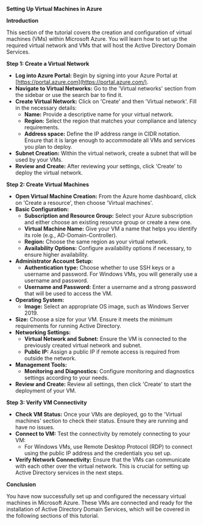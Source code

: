 ﻿**Setting Up Virtual Machines in Azure**

**Introduction**

This section of the tutorial covers the creation and configuration of virtual machines (VMs) within Microsoft Azure. You will learn how to set up the required virtual network and VMs that will host the Active Directory Domain Services.

**Step 1: Create a Virtual Network**

- **Log into Azure Portal:** Begin by signing into your Azure Portal at [https://portal.azure.com](https://portal.azure.com/).
- **Navigate to Virtual Networks:** Go to the 'Virtual networks' section from the sidebar or use the search bar to find it.
- **Create Virtual Network:** Click on 'Create' and then 'Virtual network'. Fill in the necessary details:
  - **Name:** Provide a descriptive name for your virtual network.
  - **Region:** Select the region that matches your compliance and latency requirements.
  - **Address space:** Define the IP address range in CIDR notation. Ensure that it is large enough to accommodate all VMs and services you plan to deploy.
- **Subnet Creation:** Within the virtual network, create a subnet that will be used by your VMs.
- **Review and Create:** After reviewing your settings, click 'Create' to deploy the virtual network.

**Step 2: Create Virtual Machines**

- **Open Virtual Machine Creation:** From the Azure home dashboard, click on 'Create a resource', then choose 'Virtual machines'.
- **Basic Configuration:**
  - **Subscription and Resource Group:** Select your Azure subscription and either choose an existing resource group or create a new one.
  - **Virtual Machine Name:** Give your VM a name that helps you identify its role (e.g., AD-Domain-Controller).
  - **Region:** Choose the same region as your virtual network.
  - **Availability Options:** Configure availability options if necessary, to ensure higher availability.
- **Administrator Account Setup:**
  - **Authentication type:** Choose whether to use SSH keys or a username and password. For Windows VMs, you will generally use a username and password.
  - **Username and Password:** Enter a username and a strong password that will be used to access the VM.
- **Operating System:**
  - **Image:** Select an appropriate OS image, such as Windows Server 2019.
- **Size:** Choose a size for your VM. Ensure it meets the minimum requirements for running Active Directory.
- **Networking Settings:**
  - **Virtual Network and Subnet:** Ensure the VM is connected to the previously created virtual network and subnet.
  - **Public IP:** Assign a public IP if remote access is required from outside the network.
- **Management Tools:**
  - **Monitoring and Diagnostics:** Configure monitoring and diagnostics settings according to your needs.
- **Review and Create:** Review all settings, then click 'Create' to start the deployment of your VM.

**Step 3: Verify VM Connectivity**

- **Check VM Status:** Once your VMs are deployed, go to the 'Virtual machines' section to check their status. Ensure they are running and have no issues.
- **Connect to VM:** Test the connectivity by remotely connecting to your VM:
  - For Windows VMs, use Remote Desktop Protocol (RDP) to connect using the public IP address and the credentials you set up.
- **Verify Network Connectivity:** Ensure that the VMs can communicate with each other over the virtual network. This is crucial for setting up Active Directory services in the next steps.

**Conclusion**

You have now successfully set up and configured the necessary virtual machines in Microsoft Azure. These VMs are connected and ready for the installation of Active Directory Domain Services, which will be covered in the following sections of this tutorial.

